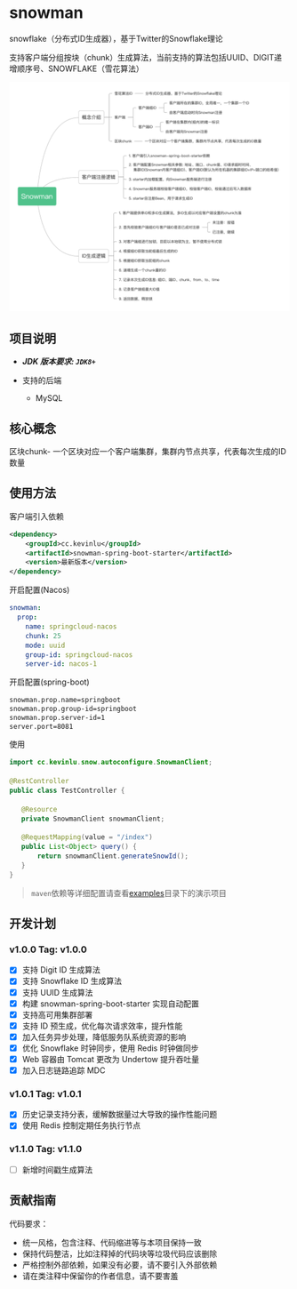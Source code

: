 # snowman
snowflake（分布式ID生成器），基于Twitter的Snowflake理论



支持客户端分组按块（chunk）生成算法，当前支持的算法包括UUID、DIGIT递增顺序号、SNOWFLAKE（雪花算法）

![功能脑图](docs/snowman.png)


## 项目说明

- ***JDK 版本要求: `JDK8+`*** 

- 支持的后端
  - MySQL



## 核心概念
区块chunk- 一个区块对应一个客户端集群，集群内节点共享，代表每次生成的ID数量


## 使用方法

客户端引入依赖
```xml
<dependency>
    <groupId>cc.kevinlu</groupId>
    <artifactId>snowman-spring-boot-starter</artifactId>
    <version>最新版本</version>
</dependency>
```
开启配置(Nacos)
```yaml
snowman:
  prop:
    name: springcloud-nacos
    chunk: 25
    mode: uuid
    group-id: springcloud-nacos
    server-id: nacos-1
```
开启配置(spring-boot)
```properties
snowman.prop.name=springboot
snowman.prop.group-id=springboot
snowman.prop.server-id=1
server.port=8081
```
使用
 ```java
import cc.kevinlu.snow.autoconfigure.SnowmanClient;

@RestController
public class TestController {

    @Resource
    private SnowmanClient snowmanClient;

    @RequestMapping(value = "/index")
    public List<Object> query() {
        return snowmanClient.generateSnowId();
    }
}
 ```
> `maven`依赖等详细配置请查看[examples](https://github.com/chuanyichuan/snowman-example)目录下的演示项目

## 开发计划
### v1.0.0  Tag: v1.0.0
 - [X] 支持 Digit ID 生成算法
 - [X] 支持 Snowflake ID 生成算法
 - [X] 支持 UUID 生成算法
 - [X] 构建 snowman-spring-boot-starter 实现自动配置
 - [X] 支持高可用集群部署
 - [X] 支持 ID 预生成，优化每次请求效率，提升性能
 - [X] 加入任务异步处理，降低服务队系统资源的影响
 - [X] 优化 Snowflake 时钟同步，使用 Redis 时钟做同步
 - [X] Web 容器由 Tomcat 更改为 Undertow 提升吞吐量
 - [X] 加入日志链路追踪 MDC

### v1.0.1  Tag: v1.0.1
 - [X] 历史记录支持分表，缓解数据量过大导致的操作性能问题
 - [X] 使用 Redis 控制定期任务执行节点

### v1.1.0  Tag: v1.1.0
 - [ ] 新增时间戳生成算法

## 贡献指南

 代码要求：
  - 统一风格，包含注释、代码缩进等与本项目保持一致
  - 保持代码整洁，比如注释掉的代码块等垃圾代码应该删除
  - 严格控制外部依赖，如果没有必要，请不要引入外部依赖
  - 请在类注释中保留你的作者信息，请不要害羞



